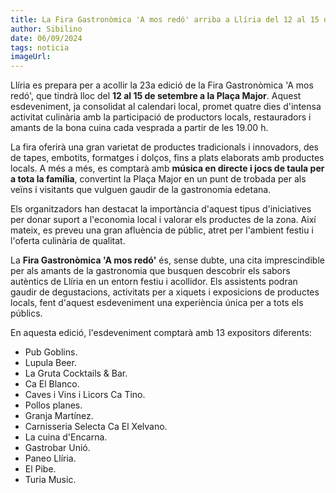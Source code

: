 ```yaml
---
title: La Fira Gastronòmica 'A mos redó' arriba a Llíria del 12 al 15 de setembre
author: Sibilino
date: 06/09/2024
tags: noticia
imageUrl:
---
```


Llíria es prepara per a acollir la 23a edició de la Fira Gastronòmica 'A mos redó', que tindrà lloc del **12 al 15 de setembre a la Plaça Major**. Aquest esdeveniment, ja consolidat al calendari local, promet quatre dies d'intensa activitat culinària amb la participació de productors locals, restauradors i amants de la bona cuina cada vesprada a partir de les 19.00 h.

La fira oferirà una gran varietat de productes tradicionals i innovadors, des de tapes, embotits, formatges i dolços, fins a plats elaborats amb productes locals. A més a més, es comptarà amb **música en directe i jocs de taula per a tota la família**, convertint la Plaça Major en un punt de trobada per als veïns i visitants que vulguen gaudir de la gastronomia edetana.

Els organitzadors han destacat la importància d'aquest tipus d'iniciatives per donar suport a l'economia local i valorar els productes de la zona. Així mateix, es preveu una gran afluència de públic, atret per l'ambient festiu i l'oferta culinària de qualitat.

La **Fira Gastronòmica 'A mos redó'** és, sense dubte, una cita imprescindible per als amants de la gastronomia que busquen descobrir els sabors autèntics de Llíria en un entorn festiu i acollidor. Els assistents podran gaudir de degustacions, activitats per a xiquets i exposicions de productes locals, fent d'aquest esdeveniment una experiència única per a tots els públics.

En aquesta edició, l'esdeveniment comptarà amb 13 expositors diferents:

- Pub Goblins.
- Lupula Beer.
- La Gruta Cocktails & Bar.
- Ca El Blanco.
- Caves i Vins i Licors Ca Tino.
- Pollos planes.
- Granja Martínez.
- Carnisseria Selecta Ca El Xelvano.
- La cuina d'Encarna.
- Gastrobar Unió.
- Paneo Llíria.
- El Pibe.
- Turia Music.

